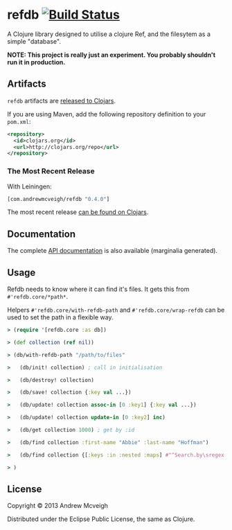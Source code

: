 # refdb [![Build Status](https://travis-ci.org/andrewmcveigh/refdb.png?branch=master)](https://travis-ci.org/andrewmcveigh/refdb)

A Clojure library designed to utilise a clojure Ref, and the filesytem
as a simple "database".

**NOTE: This project is really just an experiment. You probably
  shouldn't run it in production.**

## Artifacts

`refdb` artifacts are [released to Clojars](https://clojars.org/com.andrewmcveigh/refdb).

If you are using Maven, add the following repository definition to your `pom.xml`:

``` xml
<repository>
  <id>clojars.org</id>
  <url>http://clojars.org/repo</url>
</repository>
```

### The Most Recent Release

With Leiningen:

``` clj
[com.andrewmcveigh/refdb "0.4.0"]
```

The most recent release [can be found on Clojars](https://clojars.org/com.andrewmcveigh/refdb).

## Documentation

The complete [API documentation](http://andrewmcveigh.github.io/refdb/uberdoc.html)
is also available (marginalia generated).

## Usage

Refdb needs to know where it can find it's files. It gets this from
`#'refdb.core/*path*`.

Helpers `#'refdb.core/with-refdb-path` and `#'refdb.core/wrap-refdb` can be
used to set the path in a flexible way.

```clojure
> (require '[refdb.core :as db])

> (def collection (ref nil))

> (db/with-refdb-path "/path/to/files"

>   (db/init! collection) ; call in initialisation

>   (db/destroy! collection)

>   (db/save! collection {:key val ...})

>   (db/update! collection assoc-in [0 :key1] {:key val ...})

>   (db/update! collection update-in [0 :key2] inc)

>   (db/get collection 1000) ; get by :id

>   (db/find collection :first-name "Abbie" :last-name "Hoffman")

>   (db/find collection {[:keys :in :nested :maps] #"^Search.by\sregex.*$"})

> )
```

## License

Copyright © 2013 Andrew Mcveigh

Distributed under the Eclipse Public License, the same as Clojure.
